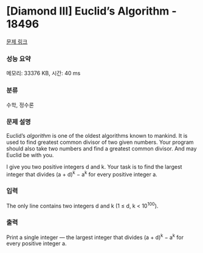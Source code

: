 # [Diamond III] Euclid’s Algorithm - 18496 

[문제 링크](https://www.acmicpc.net/problem/18496) 

### 성능 요약

메모리: 33376 KB, 시간: 40 ms

### 분류

수학, 정수론

### 문제 설명

<p>Euclid’s <em>algorithm</em> is one of the oldest algorithms known to mankind. It is used to find greatest common divisor of two given numbers. Your program should also take two numbers and find a greatest common divisor. And may Euclid be with you.</p>

<p>I give you two positive integers d and k. Your task is to find the largest integer that divides (a + d)<sup>k</sup> − a<sup>k</sup> for every positive integer a.</p>

### 입력 

 <p>The only line contains two integers d and k (1 ≤ d, k < 10<sup>100</sup>).</p>

### 출력 

 <p>Print a single integer — the largest integer that divides (a + d)<sup>k</sup> − a<sup>k</sup> for every positive integer a.</p>

